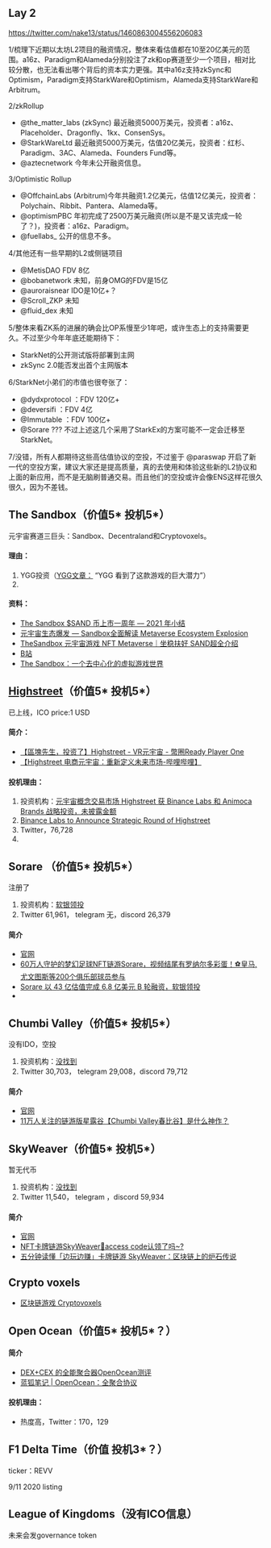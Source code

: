 
## Lay 2
https://twitter.com/nake13/status/1460863004556206083

1/梳理下近期以太坊L2项目的融资情况，整体来看估值都在10至20亿美元的范围。a16z、Paradigm和Alameda分别投注了zk和op赛道至少一个项目，相对比较分散，也无法看出哪个背后的资本实力更强。其中a16z支持zkSync和Optimism，Paradigm支持StarkWare和Optimism，Alameda支持StarkWare和Arbitrum。

2/zkRollup
- @the_matter_labs
 (zkSync) 最近融资5000万美元，投资者：a16z、Placeholder、Dragonfly、1kx、ConsenSys。
- @StarkWareLtd
 最近融资5000万美元，估值20亿美元，投资者：红杉、Paradigm、3AC、Alameda、Founders Fund等。
- @aztecnetwork
 今年未公开融资信息。

3/Optimistic Rollup
- @OffchainLabs
 (Arbitrum)今年共融资1.2亿美元，估值12亿美元，投资者：Polychain、Ribbit、Pantera、Alameda等。
- @optimismPBC
 年初完成了2500万美元融资(所以是不是又该完成一轮了？)，投资者：a16z、Paradigm。
- @fuellabs_
 公开的信息不多。

4/其他还有一些早期的L2或侧链项目
- @MetisDAO
 FDV 8亿
- @bobanetwork
 未知，前身OMG的FDV是15亿
- @auroraisnear
 IDO是10亿+？
- @Scroll_ZKP
 未知
- @fluid_dex
 未知

5/整体来看ZK系的进展的确会比OP系慢至少1年吧，或许生态上的支持需要更久。不过至少今年年底还能期待下：
- StarkNet的公开测试版将部署到主网
- zkSync 2.0能否发出首个主网版本

6/StarkNet小弟们的市值也很夸张了：
- @dydxprotocol
  ：FDV 120亿+
- @deversifi
  ：FDV 4亿
- @Immutable
  ：FDV 100亿+
- @Sorare
 ???
不过上述这几个采用了StarkEx的方案可能不一定会迁移至StarkNet。

7/没错，所有人都期待这些高估值协议的空投，不过鉴于 
@paraswap
 开启了新一代的空投方案，建议大家还是提高质量，真的去使用和体验这些新的L2协议和上面的新应用，而不是无脑刷普通交易。而且他们的空投或许会像ENS这样花很久很久，因为不差钱。




## The Sandbox（价值5* 投机5*）
元宇宙赛道三巨头：Sandbox、Decentraland和Cryptovoxels。
#### 理由：
1. YGG投资（[YGG文章：](https://medium.com/yield-guild-games/ygg-10-games-were-invested-in-f1e7b452565f) “YGG 看到了这款游戏的巨大潜力”）
2. 

#### 资料：
- [The Sandbox $SAND 币上市一周年 –– 2021 年小结](https://www.chainnews.com/articles/548973238564.htm)
- [元宇宙生态爆发 — Sandbox全面解读 Metaverse Ecosystem Explosion](https://www.youtube.com/watch?v=sfNb_Zji6Hs)
- [TheSandbox 元宇宙游戏 NFT Metaverse｜坐稳扶好 SAND超全介绍](https://www.youtube.com/watch?v=0Gl5ojI_8HY)
- [B站](https://space.bilibili.com/1888042542/video)
- [The Sandbox：一个去中心化的虚拟游戏世界](https://www.theblockbeats.com/news/20369)


## [Highstreet](https://icodrops.com/highstreet/)（价值5* 投机5*）
已上线，ICO price:1 USD
#### 简介：
- [【區塊先生，投资了】Highstreet - VR元宇宙 - 幣圈Ready Player One ](https://www.youtube.com/watch?v=xYLizrdCm2A&t=567s)
- [【Highstreet 电商元宇宙：重新定义未来市场-哔哩哔哩】](https://b23.tv/2awA6P)
#### 投机理由：
1. 投资机构：[元宇宙概念交易市场 Highstreet 获 Binance Labs 和 Animoca Brands 战略投资，未披露金额](https://www.chainnews.com/news/623935140855.htm)
2. [Binance Labs to Announce Strategic Round of Highstreet](https://twitter.com/highstreetworld/status/1448932549997170689)
3. Twitter，76,728
4. 



## Sorare （价值5* 投机5*）
 注册了
1. 投资机构：[软银领投](https://www.chainnews.com/news/518589664687.htm) 
2. Twitter 61,961， telegram 无，discord 26,379
#### 简介
- [官网](https://sorare.com/?irclickid=Q53zxd2KRxyIWCdRlKxBMx0uUkG03f0IYQHe2A0&utm_medium=impact&utm_campaign=2883548&referrer=impact&irgwc=1)
- [60万人守护的梦幻足球NFT链游Sorare，视频结尾有罗纳尔多彩蛋！⚽皇马,尤文图斯等200个俱乐部球员参与](https://www.bilibili.com/video/BV1DP4y1t7St?spm_id_from=333.999.0.0)
- [Sorare 以 43 亿估值完成 6.8 亿美元 B 轮融资，软银领投](https://www.chainnews.com/news/518589664687.htm)
- 



## Chumbi Valley（价值5* 投机5*）
 没有IDO，空投
1. 投资机构：[没找到]() 
2. Twitter 30,703， telegram 29,008，discord 79,712
#### 简介
- [官网](https://chumbivalley.com/)
- [11万人关注的链游版星露谷【Chumbi Valley春比谷】是什么神作？](https://www.bilibili.com/video/BV1ef4y1c7uv)



## SkyWeaver（价值5* 投机5*）
 暂无代币
1. 投资机构：[没找到]() 
2. Twitter 11,540， telegram ，discord 59,934
#### 简介
- [官网](https://www.skyweaver.net/)
- [NFT卡牌链游SkyWeaver💛access code认领了吗~?](https://www.bilibili.com/video/BV1Xq4y1P7yT?spm_id_from=333.999.0.0)
- [五分钟读懂「边玩边赚」卡牌链游 SkyWeaver：区块链上的炉石传说](https://www.chainnews.com/articles/254054652201.htm)



## Crypto voxels
- [区块链游戏 Cryptovoxels](https://www.bilibili.com/video/BV1yQ4y167UL?spm_id_from=333.999.0.0)
## Open Ocean（价值5* 投机5*？）
#### 简介
- [DEX+CEX 的全能聚合器OpenOcean测评](https://www.youtube.com/watch?v=RWVv2ocCZVs)
- [蓝狐笔记 | OpenOcean：全聚合协议](https://www.chainnews.com/articles/214555675447.htm)
#### 投机理由：
- 热度高，Twitter：170，129



## F1 Delta Time（价值 投机3*？）

ticker：REVV

9/11 2020 listing

## League of Kingdoms（没有ICO信息）
未来会发governance token